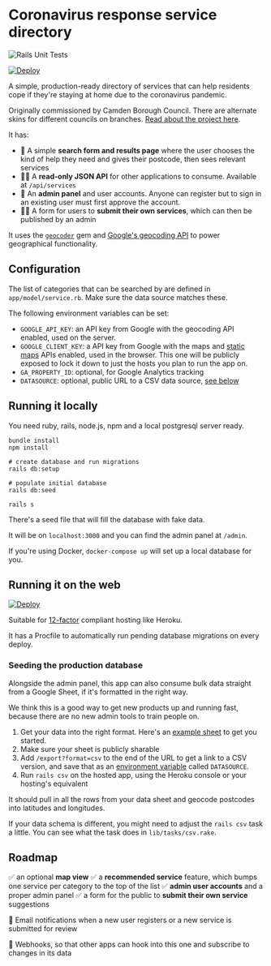 # Coronavirus response service directory

![Rails Unit Tests](https://github.com/wearefuturegov/coronavirus-service-directory/workflows/Rails%20Unit%20Tests/badge.svg)

[![Deploy](https://www.herokucdn.com/deploy/button.svg)](
https://heroku.com/deploy)

A simple, production-ready directory of services that can help residents cope if they're staying at home due to the coronavirus pandemic. 

Originally commissioned by Camden Borough Council. There are alternate skins for different councils on branches. [Read about the project here](https://coronaviruslocalresponse.co.uk/).

It has:
- 📍 A simple **search form and results page** where the user chooses the kind of help they need and gives their postcode, then sees relevant services
- 👩‍💻 A **read-only JSON API** for other applications to consume. Available at `/api/services`
- 🔐 An **admin panel** and user accounts. Anyone can register but to sign in an existing user must first approve the account.
- 🕵️‍♀️ A form for users to **submit their own services**, which can then be published by an admin

It uses the [`geocoder`](https://github.com/alexreisner/geocoder) gem and [Google's geocoding API](https://developers.google.com/maps/documentation/geocoding/intro) to power geographical functionality.

## Configuration

The list of categories that can be searched by are defined in `app/model/service.rb`. Make sure the data source matches these.

The following environment variables can be set:

- `GOOGLE_API_KEY`: an API key from Google with the geocoding API enabled, used on the server.
- `GOOGLE_CLIENT_KEY`: a API key from Google with the maps and [static maps](https://developers.google.com/maps/documentation/maps-static/intro) APIs enabled, used in the browser. This one will be publicly exposed to lock it down to just the hosts you plan to run the app on.
- `GA_PROPERTY_ID`: optional, for Google Analytics tracking
- `DATASOURCE`: optional, public URL to a CSV data source, [see below](#seeding-the-production-database)

## Running it locally

You need ruby, rails, node.js, npm and a local postgresql server ready.

```
bundle install
npm install

# create database and run migrations
rails db:setup

# populate initial database
rails db:seed

rails s
```

There's a seed file that will fill the database with fake data.

It will be on `localhost:3000` and you can find the admin panel at `/admin`.

If you're using Docker, `docker-compose up` will set up a local database for you.

## Running it on the web

[![Deploy](https://www.herokucdn.com/deploy/button.svg)](
https://heroku.com/deploy)

Suitable for [12-factor](https://12factor.net/) compliant hosting like Heroku.

It has a Procfile to automatically run pending database migrations on every deploy.

### Seeding the production database

Alongside the admin panel, this app can also consume bulk data straight from a Google Sheet, if it's formatted in the right way.

We think this is a good way to get new products up and running fast, because there are no new admin tools to train people on.

1. Get your data into the right format. Here's an [example sheet](https://docs.google.com/spreadsheets/d/1hLhz_FqSyyO_KP5OiQbEZYiVzo_6dgOIWIb1S57xhMg/) to get you started.
2. Make sure your sheet is publicly sharable
3. Add `/export?format=csv` to the end of the URL to get a link to a CSV version, and save that as an [environment variable](https://devcenter.heroku.com/articles/config-vars) called `DATASOURCE`.
4. Run `rails csv` on the hosted app, using the Heroku console or your hosting's equivalent

It should pull in all the rows from your data sheet and geocode postcodes into latitudes and longitudes.

If your data schema is different, you might need to adjust the `rails csv` task a little. You can see what the task does in `lib/tasks/csv.rake`.

## Roadmap

✅ an optional **map view**
✅ a **recommended service** feature, which bumps one service per category to the top of the list
✅ **admin user accounts** and a proper admin panel
✅ a form for the public to **submit their own service** suggestions

💌 Email notifications when a new user registers or a new service is submitted for review

📡 Webhooks, so that other apps can hook into this one and subscribe to changes in its data
